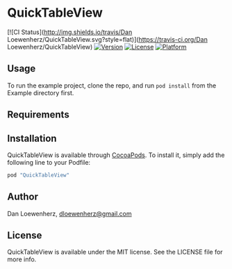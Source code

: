 # QuickTableView

[![CI Status](http://img.shields.io/travis/Dan Loewenherz/QuickTableView.svg?style=flat)](https://travis-ci.org/Dan Loewenherz/QuickTableView)
[![Version](https://img.shields.io/cocoapods/v/QuickTableView.svg?style=flat)](http://cocoapods.org/pods/QuickTableView)
[![License](https://img.shields.io/cocoapods/l/QuickTableView.svg?style=flat)](http://cocoapods.org/pods/QuickTableView)
[![Platform](https://img.shields.io/cocoapods/p/QuickTableView.svg?style=flat)](http://cocoapods.org/pods/QuickTableView)

## Usage

To run the example project, clone the repo, and run `pod install` from the Example directory first.

## Requirements

## Installation

QuickTableView is available through [CocoaPods](http://cocoapods.org). To install
it, simply add the following line to your Podfile:

```ruby
pod "QuickTableView"
```

## Author

Dan Loewenherz, dloewenherz@gmail.com

## License

QuickTableView is available under the MIT license. See the LICENSE file for more info.

